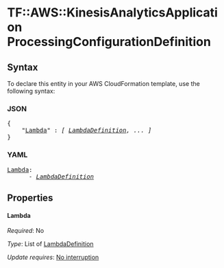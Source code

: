 # TF::AWS::KinesisAnalyticsApplication ProcessingConfigurationDefinition

## Syntax

To declare this entity in your AWS CloudFormation template, use the following syntax:

### JSON

<pre>
{
    "<a href="#lambda" title="Lambda">Lambda</a>" : <i>[ <a href="lambdadefinition.md">LambdaDefinition</a>, ... ]</i>
}
</pre>

### YAML

<pre>
<a href="#lambda" title="Lambda">Lambda</a>: <i>
      - <a href="lambdadefinition.md">LambdaDefinition</a></i>
</pre>

## Properties

#### Lambda

_Required_: No

_Type_: List of <a href="lambdadefinition.md">LambdaDefinition</a>

_Update requires_: [No interruption](https://docs.aws.amazon.com/AWSCloudFormation/latest/UserGuide/using-cfn-updating-stacks-update-behaviors.html#update-no-interrupt)

